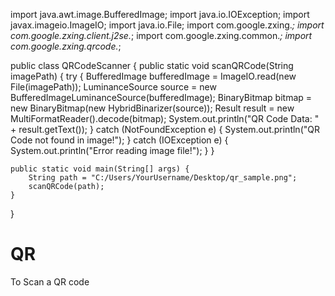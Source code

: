 import java.awt.image.BufferedImage;
import java.io.IOException;
import javax.imageio.ImageIO;
import java.io.File;
import com.google.zxing.*;
import com.google.zxing.client.j2se.*;
import com.google.zxing.common.*;
import com.google.zxing.qrcode.*;

public class QRCodeScanner {
    public static void scanQRCode(String imagePath) {
        try {
            BufferedImage bufferedImage = ImageIO.read(new File(imagePath));
            LuminanceSource source = new BufferedImageLuminanceSource(bufferedImage);
            BinaryBitmap bitmap = new BinaryBitmap(new HybridBinarizer(source));
            Result result = new MultiFormatReader().decode(bitmap);
            System.out.println("QR Code Data: " + result.getText());
        } catch (NotFoundException e) {
            System.out.println("QR Code not found in image!");
        } catch (IOException e) {
            System.out.println("Error reading image file!");
        }
    }

    public static void main(String[] args) {
        String path = "C:/Users/YourUsername/Desktop/qr_sample.png";
        scanQRCode(path);
    }
}
# QR
To Scan a QR code
